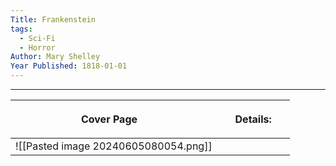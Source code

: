 ```yaml
---
Title: Frankenstein
tags:
  - Sci-Fi
  - Horror
Author: Mary Shelley
Year Published: 1818-01-01
---
```

---

| <p style=" min-width: 300px; max-width: 300px;"> Cover Page </p> | <p style=" width: 100px;"> Details:  </p> |
| ---------------------------------------------------------------- | ----------------------------------------- |
| ![[Pasted image 20240605080054.png]]                             |                                           |

